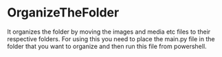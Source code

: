 # OrganizeTheFolder
It organizes the folder by moving the images and media etc files to their respective folders.
For using this you need to place the main.py file in the folder that you want to organize and then run this file from powershell.
